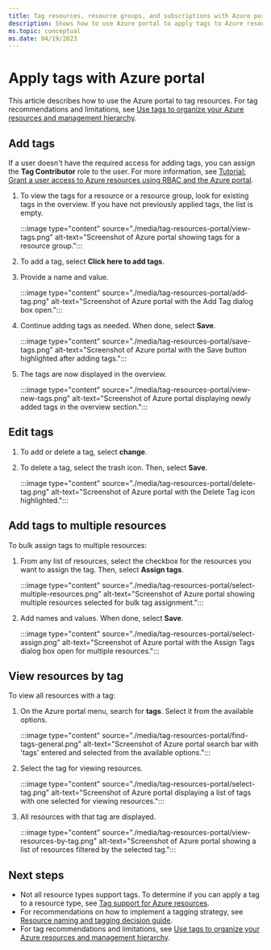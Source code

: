 ```yaml
---
title: Tag resources, resource groups, and subscriptions with Azure portal
description: Shows how to use Azure portal to apply tags to Azure resources.
ms.topic: conceptual
ms.date: 04/19/2023
---
```


# Apply tags with Azure portal

This article describes how to use the Azure portal to tag resources. For tag recommendations and limitations, see [Use tags to organize your Azure resources and management hierarchy](tag-resources.md).

## Add tags

If a user doesn't have the required access for adding tags, you can assign the **Tag Contributor** role to the user. For more information, see [Tutorial: Grant a user access to Azure resources using RBAC and the Azure portal](../../role-based-access-control/quickstart-assign-role-user-portal.md).

1. To view the tags for a resource or a resource group, look for existing tags in the overview. If you have not previously applied tags, the list is empty.

   :::image type="content" source="./media/tag-resources-portal/view-tags.png" alt-text="Screenshot of Azure portal showing tags for a resource group.":::

1. To add a tag, select **Click here to add tags**.

1. Provide a name and value.

   :::image type="content" source="./media/tag-resources-portal/add-tag.png" alt-text="Screenshot of Azure portal with the Add Tag dialog box open.":::

1. Continue adding tags as needed. When done, select **Save**.

   :::image type="content" source="./media/tag-resources-portal/save-tags.png" alt-text="Screenshot of Azure portal with the Save button highlighted after adding tags.":::

1. The tags are now displayed in the overview.

   :::image type="content" source="./media/tag-resources-portal/view-new-tags.png" alt-text="Screenshot of Azure portal displaying newly added tags in the overview section.":::

## Edit tags

1. To add or delete a tag, select **change**.

1. To delete a tag, select the trash icon. Then, select **Save**.

   :::image type="content" source="./media/tag-resources-portal/delete-tag.png" alt-text="Screenshot of Azure portal with the Delete Tag icon highlighted.":::

## Add tags to multiple resources

To bulk assign tags to multiple resources:

1. From any list of resources, select the checkbox for the resources you want to assign the tag. Then, select **Assign tags**.

   :::image type="content" source="./media/tag-resources-portal/select-multiple-resources.png" alt-text="Screenshot of Azure portal showing multiple resources selected for bulk tag assignment.":::

1. Add names and values. When done, select **Save**.

   :::image type="content" source="./media/tag-resources-portal/select-assign.png" alt-text="Screenshot of Azure portal with the Assign Tags dialog box open for multiple resources.":::

## View resources by tag

To view all resources with a tag:

1. On the Azure portal menu, search for **tags**. Select it from the available options.

   :::image type="content" source="./media/tag-resources-portal/find-tags-general.png" alt-text="Screenshot of Azure portal search bar with 'tags' entered and selected from the available options.":::

1. Select the tag for viewing resources.

   :::image type="content" source="./media/tag-resources-portal/select-tag.png" alt-text="Screenshot of Azure portal displaying a list of tags with one selected for viewing resources.":::

1. All resources with that tag are displayed.

   :::image type="content" source="./media/tag-resources-portal/view-resources-by-tag.png" alt-text="Screenshot of Azure portal showing a list of resources filtered by the selected tag.":::

## Next steps

* Not all resource types support tags. To determine if you can apply a tag to a resource type, see [Tag support for Azure resources](tag-support.md).
* For recommendations on how to implement a tagging strategy, see [Resource naming and tagging decision guide](/azure/cloud-adoption-framework/decision-guides/resource-tagging/?toc=/azure/azure-resource-manager/management/toc.json).
* For tag recommendations and limitations, see [Use tags to organize your Azure resources and management hierarchy](tag-resources.md).
